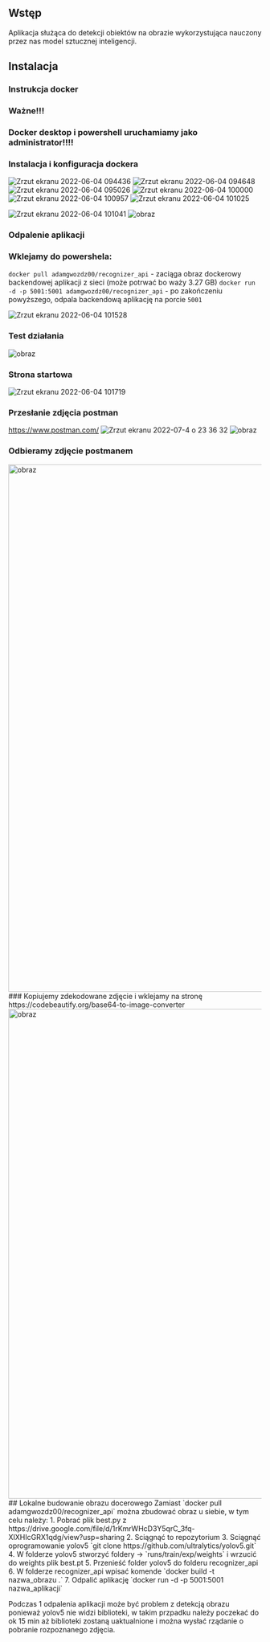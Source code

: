 ## Wstęp
Aplikacja służąca do detekcji obiektów na obrazie wykorzystująca nauczony przez nas model sztucznej inteligencji.

## Instalacja

### Instrukcja docker
### Ważne!!!
### Docker desktop i powershell uruchamiamy jako administrator!!!!

### Instalacja i konfiguracja dockera
![Zrzut ekranu 2022-06-04 094436](https://user-images.githubusercontent.com/70854700/171991233-57163201-a008-492f-9de7-51bcc585addc.png)
![Zrzut ekranu 2022-06-04 094648](https://user-images.githubusercontent.com/70854700/171991234-da141be4-462d-4d88-bb30-bef61921f224.png)
![Zrzut ekranu 2022-06-04 095026](https://user-images.githubusercontent.com/70854700/171991235-36ddac99-f2aa-4b37-b517-bdea66707014.png)
![Zrzut ekranu 2022-06-04 100000](https://user-images.githubusercontent.com/70854700/171991236-5d93143a-020b-43c9-940b-3308986e6dff.png)
![Zrzut ekranu 2022-06-04 100957](https://user-images.githubusercontent.com/70854700/171991237-cd00b11d-155d-4d6e-a09c-a9baf16ef68a.png)
![Zrzut ekranu 2022-06-04 101025](https://user-images.githubusercontent.com/70854700/171991239-156d0bba-3f9f-4cc7-ac56-72fe84e77cf3.png)

![Zrzut ekranu 2022-06-04 101041](https://user-images.githubusercontent.com/70854700/171991240-a7623d3c-6fa5-451e-8c74-fa3f709fd6e0.png)
![obraz](https://user-images.githubusercontent.com/70854700/177262874-eec906b4-8e42-4249-933e-1a6aea3145ec.png)

### Odpalenie aplikacji

### Wklejamy do powershela:
`docker pull adamgwozdz00/recognizer_api` - zaciąga obraz dockerowy backendowej aplikacji z sieci (może potrwać bo waży 3.27 GB)
`docker run -d -p 5001:5001 adamgwozdz00/recognizer_api` - po zakończeniu powyższego, odpala backendową aplikację na porcie `5001`

![Zrzut ekranu 2022-06-04 101528](https://user-images.githubusercontent.com/70854700/171991241-6d8643fa-330f-414e-94b6-fa9dddd106e3.png)

### Test działania
![obraz](https://user-images.githubusercontent.com/70854700/177262037-ca671377-dc76-4fbf-b46e-929846e7e1ab.png)
### Strona startowa
![Zrzut ekranu 2022-06-04 101719](https://user-images.githubusercontent.com/70854700/171991246-3d10c43e-2d45-4346-bd3a-356afe7472d2.png)
### Przesłanie zdjęcia postman 
https://www.postman.com/
![Zrzut ekranu 2022-07-4 o 23 36 32](https://user-images.githubusercontent.com/70854700/177261272-f5da11ac-9c7b-4dd5-a001-41850638963d.png)
![obraz](https://user-images.githubusercontent.com/70854700/177262210-86a46d88-815c-44eb-8779-45c46bd27196.png)
### Odbieramy zdjęcie postmanem
<img width="1050" alt="obraz" src="https://user-images.githubusercontent.com/70854700/177870581-ca6ae499-1379-4267-998a-d093f30a7a5b.png">
### Kopiujemy zdekodowane zdjęcie i wklejamy na stronę https://codebeautify.org/base64-to-image-converter
<img width="975" alt="obraz" src="https://user-images.githubusercontent.com/70854700/177870997-eb4ebee7-81b0-4aa0-bd40-488d0a15462e.png">
## Lokalne budowanie obrazu docerowego
Zamiast `docker pull adamgwozdz00/recognizer_api` można zbudować obraz u siebie, w tym celu należy:
1. Pobrać plik best.py z https://drive.google.com/file/d/1rKmrWHcD3Y5qrC_3fq-XIXHIcGRX1qdg/view?usp=sharing
2. Sciągnąć to repozytorium
3. Sciągnąć oprogramowanie yolov5 `git clone https://github.com/ultralytics/yolov5.git`
4. W folderze yolov5 stworzyć foldery -> `runs/train/exp/weights` i wrzucić do weights plik best.pt
5. Przenieść folder yolov5 do folderu recognizer_api
6. W folderze recognizer_api wpisać komende `docker build -t nazwa_obrazu .`
7. Odpalić aplikację `docker run -d -p 5001:5001 nazwa_aplikacji`

Podczas 1 odpalenia aplikacji może być problem z detekcją obrazu ponieważ yolov5 nie widzi biblioteki, w takim przpadku należy poczekać do ok 15 min aż biblioteki zostaną uaktualnione i można wysłać rządanie o pobranie rozpoznanego zdjęcia.


